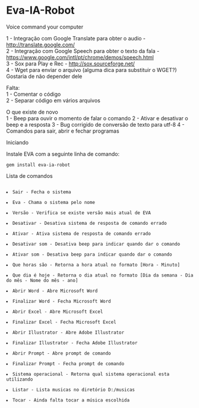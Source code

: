 Eva-IA-Robot
============

Voice command  your computer<br>

1 - Integração com Google Translate para obter o audio - http://translate.google.com/<br>
2 - Integração com Google Speech para obter o texto da fala - https://www.google.com/intl/pt/chrome/demos/speech.html<br>
3 - Sox para Play e Rec - http://sox.sourceforge.net/<br>
4 - Wget para enviar o arquivo (alguma dica para substituir o WGET?) Gostaria de não depender dele<br>

Falta:<br>
1 - Comentar o código<br>
2 - Separar código em vários arquivos <br>

O que existe de novo<br>
1 - Beep para ouvir o momento de falar o comando
2 - Ativar e desativar o beep e a resposta
3 - Bug corrigido de conversão de texto para utf-8
4 - Comandos para sair, abrir e fechar programas

Iniciando

Instale EVA com a seguinte linha de comando:

<pre><code>gem install eva-ia-robot</code></pre>

Lista de comandos
<pre><code>
<li>Sair - Fecha o sistema</li>
<li>Eva - Chama o sistema pelo nome</li>
<li>Versão - Verifica se existe versão mais atual de EVA</li>
<li>Desativar - Desativa sistema de resposta de comando errado</li>
<li>Ativar - Ativa sistema de resposta de comando errado</li>
<li>Desativar som - Desativa beep para indicar quando dar o comando</li>
<li>Ativar som - Desativa beep para indicar quando dar o comando</li>
<li>Que horas são - Retorna a hora atual no formato [Hora - Minuto]</li>
<li>Que dia é hoje - Retorna o dia atual no formato [Dia da semana - Dia do mês - Nome do mês - ano]</li>
<li>Abrir Word - Abre Microsoft Word</li>
<li>Finalizar Word - Fecha Microsoft Word</li>
<li>Abrir Excel - Abre Microsoft Excel</li>
<li>Finalizar Excel - Fecha Microsoft Excel</li>
<li>Abrir Illustrator - Abre Adobe Illustrator</li>
<li>Finalizar Illustrator - Fecha Adobe Illustrator</li>
<li>Abrir Prompt - Abre prompt de comando</li>
<li>Finalizar Prompt - Fecha prompt de comando</li>
<li>Sistema operacional - Retorna qual sistema operacional esta utilizando</li>
<li>Listar - Lista musicas no diretório D:/musicas</li>
<li>Tocar - Ainda falta tocar a música escolhida</li>

</code></pre>
